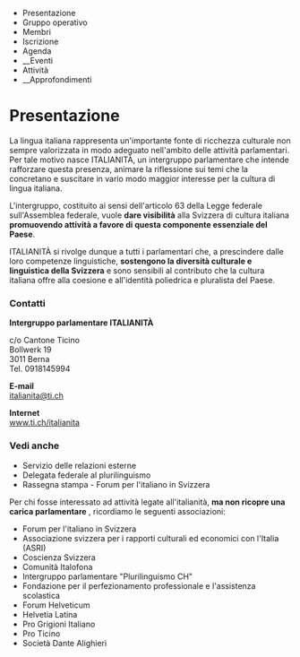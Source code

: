   * Presentazione
  * Gruppo operativo
  * Membri
  * Iscrizione
  * Agenda
  *  __Eventi
  * Attività
  *  __Approfondimenti

#  Presentazione

La lingua italiana rappresenta un'importante fonte di ricchezza culturale non
sempre valorizzata in modo adeguato nell'ambito delle attività parlamentari.
Per tale motivo nasce ITALIANITÀ, un intergruppo parlamentare che intende
rafforzare questa presenza, animare la riflessione sui temi che la concretano
e suscitare in vario modo maggior interesse per la cultura di lingua italiana.

L'intergruppo, costituito ai sensi dell'articolo 63 della Legge federale
sull'Assemblea federale, vuole **dare visibilità** alla Svizzera di cultura
italiana **promuovendo attività a favore di questa componente essenziale del
Paese**.

ITALIANITÀ si rivolge dunque a tutti i parlamentari che, a prescindere dalle
loro competenze linguistiche, **sostengono la diversità culturale e
linguistica della Svizzera** e sono sensibili al contributo che la cultura
italiana offre alla coesione e all'identità poliedrica e pluralista del Paese.

###  Contatti

**Intergruppo parlamentare ITALIANITÀ**

c/o Cantone Ticino  
Bollwerk 19  
3011 Berna  
Tel. 0918145994

 **E-mail**  
italianita@ti.ch

 **Internet**  
www.ti.ch/italianita

###  Vedi anche

  * Servizio delle relazioni esterne
  * Delegata federale al plurilinguismo
  * Rassegna stampa - Forum per l'italiano in Svizzera

Per chi fosse interessato ad attività legate all'italianità, **ma non ricopre
una carica parlamentare** , ricordiamo le seguenti associazioni:

  * Forum per l'italiano in Svizzera
  * Associazione svizzera per i rapporti culturali ed economici con l'Italia (ASRI)
  * Coscienza Svizzera
  * Comunità Italofona
  * Intergruppo parlamentare "Plurilinguismo CH"
  * Fondazione per il perfezionamento professionale e l'assistenza scolastica
  * Forum Helveticum
  * Helvetia Latina
  * Pro Grigioni Italiano
  * Pro Ticino
  * Società Dante Alighieri

